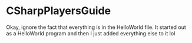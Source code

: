 # CSharpPlayersGuide

Okay, ignore the fact that everything is in the HelloWorld file. It started out as a HelloWorld program and then I just added everything else to it lol
